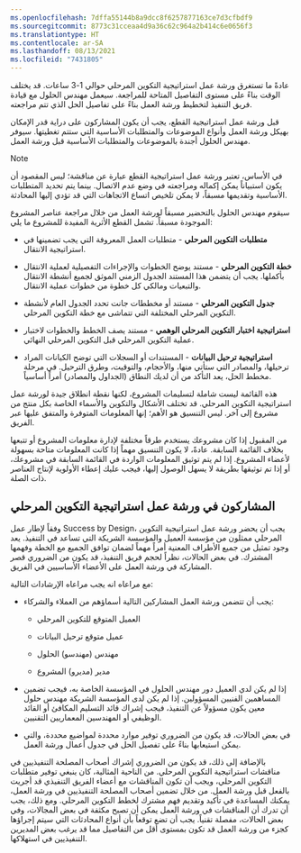 ```yaml
---
ms.openlocfilehash: 7dffa55144b8a9dcc8f6257877163ce7d3cfbdf9
ms.sourcegitcommit: 8773c31cceaa4d9a36c62c964a2b414c6e0656f3
ms.translationtype: HT
ms.contentlocale: ar-SA
ms.lasthandoff: 08/13/2021
ms.locfileid: "7431805"
---
```

عادةً ما تستغرق ورشة عمل استراتيجية التكوين المرحلي حوالي 1-3 ساعات. قد يختلف الوقت بناءً على مستوى التفاصيل المتاحة للمراجعة. سيعمل مهندس الحلول مع قيادة فريق التنفيذ لتخطيط ورشة العمل بناءً على تفاصيل الحل الذي تتم مراجعته.

قبل ورشة عمل استراتيجية القطع، يجب أن يكون المشاركون على دراية قدر الإمكان بهيكل ورشة العمل وأنواع الموضوعات والمتطلبات الأساسية التي ستتم تغطيتها. سيوفر مهندس الحلول أجندة بالموضوعات والمتطلبات الأساسية قبل ورشة العمل.

> [!NOTE]
> في الأساس، تعتبر ورشة عمل استراتيجية القطع عبارة عن مناقشة؛ ليس المقصود أن يكون استبياناً يمكن إكماله ومراجعته في وضع عدم الاتصال. بينما يتم تحديد المتطلبات الأساسية وتقديمها مسبقاً، لا يمكن تلخيص اتساع الاتجاهات التي قد تؤدي إليها المحادثة.

سيقوم مهندس الحلول بالتحضير مسبقاً لورشة العمل من خلال مراجعة عناصر المشروع الموجودة مسبقاً. تشمل القطع الأثرية المفيدة للمشروع ما يلي:

-   **متطلبات التكوين المرحلي** - متطلبات العمل المعروفة التي يجب تضمينها في استراتيجية الانتقال.

-   **خطة التكوين المرحلي** - مستند يوضح الخطوات والإجراءات التفصيلية لعملية الانتقال بأكملها. يجب أن يتضمن هذا المستند الجدول الزمني الموثق لجميع أنشطة الانتقال والتبعيات ومالكي كل خطوة من خطوات عملية الانتقال.

-   **جدول التكوين المرحلي** - مستند أو مخططات جانت تحدد الجدول العام لأنشطة التكوين المرحلي المختلفة التي تتماشى مع خطة التكوين المرحلي.

-   **استراتيجية اختبار التكوين المرحلي الوهمي** - مستند يصف الخطط والخطوات لاختبار عملية التكوين المرحلي قبل التكوين المرحلي النهائي.

-   **استراتيجية ترحيل البيانات** - المستندات أو السجلات التي توضح الكيانات المراد ترحيلها، والمصادر التي ستأتي منها، والأحجام، والتوقيت، وطرق الترحيل. في مرحلة مخطط الحل، يعد التأكد من أن لديك النطاق (الجداول والمصادر) أمراً أساسياً.

هذه القائمة ليست شاملة لتسليمات المشروع، لكنها نقطة انطلاق جيدة لورشة عمل استراتيجية التكوين المرحلي. قد تختلف الأشكال والتكوين والأسماء الخاصة بكل منتج من مشروع إلى آخر. ليس التنسيق هو الأهم؛ إنها المعلومات المتوفرة والمتفق عليها عبر الفريق.

من المقبول إذا كان مشروعك يستخدم طرقاً مختلفة لإدارة معلومات المشروع أو تتبعها بخلاف القائمة السابقة. عادةً، لا يكون التنسيق مهماً إذا كانت المعلومات متاحة بسهولة لأعضاء المشروع. إذا لم يتم توثيق المعلومات الواردة في القائمة السابقة في مشروعك، أو إذا تم توثيقها بطريقة لا يسهل الوصول إليها، فيجب عليك إعطاء الأولوية لإنتاج العناصر ذات الصلة.

## <a name="cutover-strategy-workshop-participants"></a>المشاركون في ورشة عمل استراتيجية التكوين المرحلي

وفقاً لإطار عمل Success by Design، يجب أن يحضر ورشة عمل استراتيجية التكوين المرحلي ممثلون من مؤسسة العميل والمؤسسة الشريكة التي تساعد في التنفيذ. يعد وجود تمثيل من جميع الأطراف المعنية أمراً مهماً لضمان توافق الجميع مع الخطة وفهمها المشترك. في بعض الحالات، نظراً لحجم فريق التنفيذ، قد يكون من الضروري قصر المشاركة في ورشة العمل على الأعضاء الأساسيين في الفريق.

مع مراعاه انه يجب مراعاه الإرشادات التالية:

-   يجب أن تتضمن ورشة العمل المشاركين التالية أسماؤهم من العملاء والشركاء:

    -   العميل المتوقع للتكوين المرحلي

    -   عميل متوقع ترحيل البيانات

    -   مهندس (مهندسو) الحلول

    -   مدير (مديرو) المشروع

-   إذا لم يكن لدي العميل دور مهندس الحلول في المؤسسة الخاصة به، فيجب تضمين المساهمين الفنيين المسؤولين. إذا لم يكن لدى المؤسسة الشريكة مهندس حلول معين يكون مسؤولاً عن التنفيذ، فيجب إشراك قائد التسليم المكافئ أو القائد الوظيفي أو المهندسين المعماريين التقنيين.

-   في بعض الحالات، قد يكون من الضروري توفير موارد محددة لمواضيع محددة، والتي يمكن استيعابها بناءً على تفصيل الحل في جدول أعمال ورشة العمل.

بالإضافة إلى ذلك، قد يكون من الضروري إشراك أصحاب المصلحة التنفيذيين في مناقشات استراتيجية التكوين المرحلي. من الناحية المثالية، كان ينبغي توفير متطلبات التكوين المرحلي، ويجب أن تكون المناقشات مع أعضاء الفريق التنفيذي قد أجريت بالفعل قبل ورشة العمل. من خلال تضمين أصحاب المصلحة التنفيذيين في ورشة العمل، يمكنك المساعدة في تأكيد وتقديم فهم مشترك لخطط التكوين المرحلي. ومع ذلك، يجب أن تدرك أن المناقشات في ورشة العمل يمكن أن تصبح مكثفة في بعض المجالات، وفي بعض الحالات، مفصلة تقنياً. يجب أن تضع توقعاً بأن أنواع المحادثات التي سيتم إجراؤها كجزء من ورشة العمل قد تكون بمستوى أقل من التفاصيل مما قد يرغب بعض المديرين التنفيذيين في استهلاكها.
